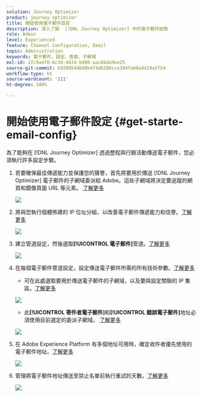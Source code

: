 ```yaml
---
solution: Journey Optimizer
product: journey optimizer
title: 開始使用電子郵件設定
description: 深入了解  [!DNL Journey Optimizer] 中的電子郵件組態
role: Admin
level: Experienced
feature: Channel Configuration, Email
topic: Administration
keywords: 電子郵件、設定、表面、子網域
exl-id: 1fc9a4f6-6c34-4414-b400-aac6bda9ee25
source-git-commit: b9208544b08b474db386cce3d4fab0a4429a5f54
workflow-type: ht
source-wordcount: '211'
ht-degree: 100%

---
```


# 開始使用電子郵件設定 {#get-starte-email-config}

為了能夠在 [!DNL Journey Optimizer] 透過歷程與行銷活動傳送電子郵件，您必須執行許多設定步驟。

1. 若要確保最佳傳遞能力並保護您的聲譽，首先將要用於傳送 [!DNL Journey Optimizer] 電子郵件的子網域委派給 Adobe。這些子網域將決定要追蹤的網頁和鏡像頁面 URL 等元素。 [了解更多](../configuration/about-subdomain-delegation.md)

   ![](../configuration/assets/subdomain-list.png)

1. 將與您執行個體佈建的 IP 位址分組，以改善電子郵件傳遞能力和信譽。[了解更多](../configuration/ip-pools.md)

   ![](../configuration/assets/ip-pool-create.png)

1. 建立管道設定，然後選取&#x200B;**[!UICONTROL 電子郵件]**&#x200B;管道。[了解更多](../configuration/channel-surfaces.md)


   ![](../configuration/assets/preset-general.png)

1. 在每個電子郵件管道設定，設定傳送電子郵件所需的所有技術參數。[了解更多](email-settings.md)

   * 可在此處選取要用於傳送電子郵件的子網域，以及要與設定關聯的 IP 集區。[了解更多](email-settings.md#subdomains-and-ip-pools)

   ![](assets/surface-subdomain-ip-pool.png)

   * 此&#x200B;**[!UICONTROL 寄件者電子郵件]**&#x200B;和&#x200B;**[!UICONTROL 錯誤電子郵件]**&#x200B;地址必須使用目前選定的委派子網域。 [了解更多](email-settings.md#email-header)

   ![](assets/preset-header.png)

1. 在 Adobe Experience Platform 有多個地址可用時，確定收件者優先使用的電子郵件地址。[了解更多](../configuration/primary-email-addresses.md)

   ![](../configuration/assets/primary-address-execution-fields.png)

1. 管理將電子郵件地址傳送至禁止名單前執行重試的天數。[了解更多](../configuration/manage-suppression-list.md)

   ![](../configuration/assets/suppression-list-edit-retries.png)
